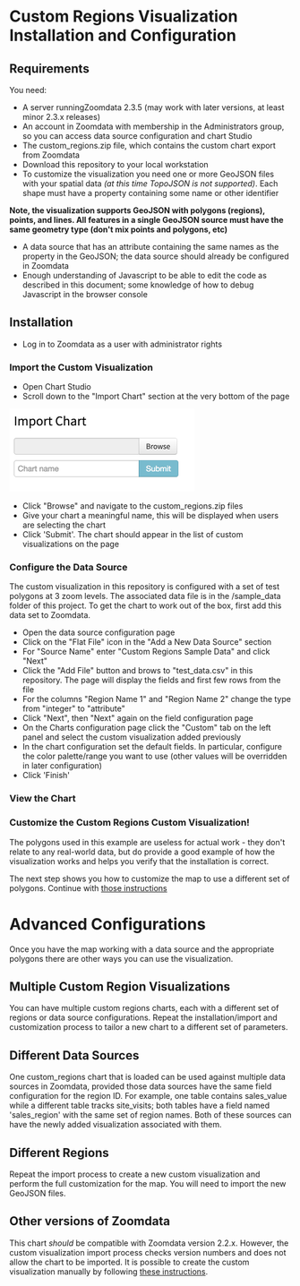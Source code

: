 # Custom Regions Visualization Installation and Configuration

## Requirements
You need:

* A server runningZoomdata 2.3.5 (may work with later versions, at least minor 2.3.x releases)
* An account in Zoomdata with membership in the Administrators group, so you can access data source configuration and chart Studio
* The custom_regions.zip file, which contains the custom chart export from Zoomdata
* Download this repository to your local workstation
* To customize the visualization you need one or more GeoJSON files with your spatial data _(at this time TopoJSON is not supported)_.  Each shape must have a property containing some name or other identifier

**Note, the visualization supports GeoJSON with polygons (regions), points, and lines.  All features in a single GeoJSON source must have the same geometry type (don't mix points and polygons, etc)**
* A data source that has an attribute containing the same names as the property in the GeoJSON; the data source should already be configured in Zoomdata
* Enough understanding of Javascript to be able to edit the code as described in this document; some knowledge of how to debug Javascript in the browser console

## Installation

* Log in to Zoomdata as a user with administrator rights

### Import the Custom Visualization
* Open Chart Studio
* Scroll down to the "Import Chart" section at the very bottom of the page

![Import Chart](images/import_option.png)

* Click "Browse" and navigate to the custom_regions.zip files
* Give your chart a meaningful name, this will be displayed when users are selecting the chart
* Click 'Submit'.  The chart should appear in the list of custom visualizations on the page

### Configure the Data Source
The custom visualization in this repository is configured with a set of test polygons at 3 zoom levels.  The associated data file is in the /sample_data folder of this project.  To get the chart to work out of the box, first add this data set to Zoomdata.

* Open the data source configuration page
* Click on the "Flat File" icon in the "Add a New Data Source" section
* For "Source Name" enter "Custom Regions Sample Data" and click "Next"
* Click the "Add File" button and brows to "test_data.csv" in this repository.  The page will display the fields and first few rows from the file
* For the columns "Region Name 1" and "Region Name 2" change the type from "integer" to "attribute"
* Click "Next", then "Next" again on the field configuration page
* On the Charts configuration page click the "Custom" tab on the left panel and select the custom visualization added previously
* In the chart configuration set the default fields.  In particular, configure the color palette/range you want to use (other values will be overridden in later configuration)
* Click 'Finish'

### View the Chart

### Customize the Custom Regions Custom Visualization!

The polygons used in this example are useless for actual work - they don't relate to any real-world data, but do provide a good example of how the visualization works and helps you verify that the installation is correct.

The next step shows you how to customize the map to use a different set of polygons.  Continue with [those instructions](./customizing_the_map.md)


# Advanced Configurations
Once you have the map working with a data source and the appropriate polygons there are other ways you can use the visualization.

## Multiple Custom Region Visualizations

You can have multiple custom regions charts, each with a different set of regions or data source configurations.  Repeat the installation/import and customization process to tailor a new chart to a different set of parameters.  

## Different Data Sources
One custom_regions chart that is loaded can be used against multiple data sources in Zoomdata, provided those data sources have the same field configuration for the region ID.  For example, one table contains sales_value while a different table tracks site_visits; both tables have a field named 'sales_region' with the same set of region names.  Both of these sources can have the newly added visualization associated with them.

## Different Regions

Repeat the import process to create a new custom visualization and perform the full customization for the map.  You will need to import the new GeoJSON files.

## Other versions of Zoomdata

This chart _should_ be compatible with Zoomdata version 2.2.x.  However, the custom visualization import process checks version numbers and does not allow the chart to be imported.  It is possible to create the custom visualization manually by following [these instructions](./manual_vis_creation.md).
